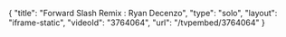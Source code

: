 {
    "title": "Forward Slash Remix : Ryan Decenzo",
    "type": "solo",
    "layout": "iframe-static",
    "videoId": "3764064",
    "url": "\/tvpembed\/3764064"
}